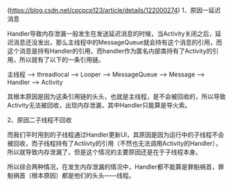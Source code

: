 (https://blog.csdn.net/cpcpcp123/article/details/122000274)
1、原因一延迟消息

Handler导致内存泄漏一般发生在发送延迟消息的时候，当Activity关闭之后，延迟消息还没发出，那么主线程中的MessageQueue就会持有这个消息的引用，而这个消息是持有Handler的引用，而handler作为匿名内部类持有了Activity的引用，所以就有了以下的一条引用链。

主线程 —> threadlocal —> Looper —> MessageQueue —> Message —> Handler —> Activity

其根本原因是因为这条引用链的头头，也就是主线程，是不会被回收的，所以导致Activity无法被回收，出现内存泄漏，其中Handler只能算是导火索。

2、原因二子线程不回收

而我们平时用到的子线程通过Handler更新UI，其原因是因为运行中的子线程不会被回收，而子线程持有了Actiivty的引用（不然也无法调用Activity的Handler），所以就导致内存泄漏了，但是这个情况的主要原因还是在于子线程本身。

所以综合两种情况，在发生内存泄漏的情况中，Handler都不能算是罪魁祸首，罪魁祸首（根本原因）都是他们的头头——线程。